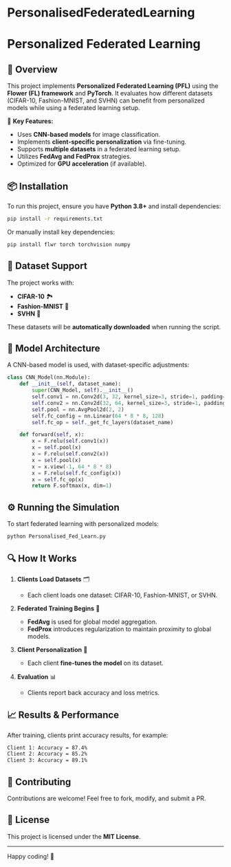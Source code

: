 # PersonalisedFederatedLearning

# Personalized Federated Learning

## 🚀 Overview
This project implements **Personalized Federated Learning (PFL)** using the **Flower (FL) framework** and **PyTorch**. It evaluates how different datasets (CIFAR-10, Fashion-MNIST, and SVHN) can benefit from personalized models while using a federated learning setup.

🔹 **Key Features:**
- Uses **CNN-based models** for image classification.
- Implements **client-specific personalization** via fine-tuning.
- Supports **multiple datasets** in a federated learning setup.
- Utilizes **FedAvg and FedProx** strategies.
- Optimized for **GPU acceleration** (if available).

## 📦 Installation
To run this project, ensure you have **Python 3.8+** and install dependencies:

```bash
pip install -r requirements.txt
```

Or manually install key dependencies:
```bash
pip install flwr torch torchvision numpy
```

## 📂 Dataset Support
The project works with:
- **CIFAR-10** 🏞️
- **Fashion-MNIST** 👕
- **SVHN** 🔢

These datasets will be **automatically downloaded** when running the script.

## 🎯 Model Architecture
A CNN-based model is used, with dataset-specific adjustments:
```python
class CNN_Model(nn.Module):
    def __init__(self, dataset_name):
        super(CNN_Model, self).__init__()
        self.conv1 = nn.Conv2d(3, 32, kernel_size=3, stride=1, padding=1)
        self.conv2 = nn.Conv2d(32, 64, kernel_size=3, stride=1, padding=1)
        self.pool = nn.AvgPool2d(2, 2)
        self.fc_config = nn.Linear(64 * 8 * 8, 128)
        self.fc_op = self._get_fc_layers(dataset_name)

    def forward(self, x):
        x = F.relu(self.conv1(x))
        x = self.pool(x)
        x = F.relu(self.conv2(x))
        x = self.pool(x)
        x = x.view(-1, 64 * 8 * 8)
        x = F.relu(self.fc_config(x))
        x = self.fc_op(x)
        return F.softmax(x, dim=1)
```

## ⚙️ Running the Simulation
To start federated learning with personalized models:
```bash
python Personalised_Fed_Learn.py
```

## 🔍 How It Works
1. **Clients Load Datasets** 🗂️
   - Each client loads one dataset: CIFAR-10, Fashion-MNIST, or SVHN.

2. **Federated Training Begins** 🔄
   - **FedAvg** is used for global model aggregation.
   - **FedProx** introduces regularization to maintain proximity to global models.

3. **Client Personalization** 🎯
   - Each client **fine-tunes the model** on its dataset.

4. **Evaluation** 📊
   - Clients report back accuracy and loss metrics.

## 📈 Results & Performance
After training, clients print accuracy results, for example:
```bash
Client 1: Accuracy = 87.4%
Client 2: Accuracy = 85.2%
Client 3: Accuracy = 89.1%
```

## 🤝 Contributing
Contributions are welcome! Feel free to fork, modify, and submit a PR.

## 📝 License
This project is licensed under the **MIT License**.

---
Happy coding! 🚀

